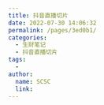 ```yaml
---
title: 抖音直播切片
date: 2022-07-30 14:06:32
permalink: /pages/3ed0b1/
categories:
  - 生财笔记
  - 抖音直播切片
tags:
  - 
author: 
  name: SCSC
  link: 
---
```

